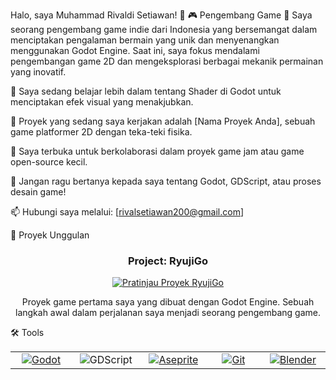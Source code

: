 Halo, saya Muhammad Rivaldi Setiawan! 👋
🎮 Pengembang Game 🚀
Saya seorang pengembang game indie dari Indonesia yang bersemangat dalam menciptakan pengalaman bermain yang unik dan menyenangkan menggunakan Godot Engine. Saat ini, saya fokus mendalami pengembangan game 2D dan mengeksplorasi berbagai mekanik permainan yang inovatif.

🌱 Saya sedang belajar lebih dalam tentang Shader di Godot untuk menciptakan efek visual yang menakjubkan.

🔭 Proyek yang sedang saya kerjakan adalah [Nama Proyek Anda], sebuah game platformer 2D dengan teka-teki fisika.

🤝 Saya terbuka untuk berkolaborasi dalam proyek game jam atau game open-source kecil.

💬 Jangan ragu bertanya kepada saya tentang Godot, GDScript, atau proses desain game!

📫 Hubungi saya melalui: [rivalsetiawan200@gmail.com]

📌 Proyek Unggulan
<div align="center">
<h3 align="center">Project: RyujiGo</h3>
<a href="https://github.com/RyujiKazu/ryujigo_game" target="_blank">
<!-- Ganti gambar placeholder ini dengan screenshot atau GIF dari game Anda -->
<img src="https://i.imgur.com/liWfqTW.png" alt="Pratinjau Proyek RyujiGo"/>
</a>
<p>
<!-- Jika Anda punya link ke Itch.io, hapus komentar di baris bawah ini -->
<!--
<a href="[LINK_KE_ITCH.IO_ANDA]" target="_blank">
<img src="https://www.google.com/search?q=https://img.shields.io/badge/Itch.io-Play-red%3Fstyle%3Dfor-the-badge%26logo%3Ditch.io">
</a>
-->
</p>
<p>Proyek game pertama saya yang dibuat dengan Godot Engine. Sebuah langkah awal dalam perjalanan saya menjadi seorang pengembang game.</p>
</div>

🛠️ Tools
<table width="100%">
<tr>
<td align="center" width="120">
<a href="https://godotengine.org/" target="_blank" rel="noreferrer">
<img src="https://www.google.com/search?q=https://img.shields.io/badge/Godot_Engine-478CBF%3Fstyle%3Dfor-the-badge%26logo%3Dgodot-engine%26logoColor%3Dwhite" alt="Godot"/>
</a>
</td>
<td align="center" width="120">
<img src="https://img.shields.io/badge/GDScript-478CBF?style=for-the-badge&logo=godot-engine&logoColor=white" alt="GDScript"/>
</td>
<td align="center" width="120">
<a href="https://www.aseprite.org/" target="_blank" rel="noreferrer">
<img src="https://www.google.com/search?q=https://img.shields.io/badge/Aseprite-7D7D7D%3Fstyle%3Dfor-the-badge%26logo%3Daseprite%26logoColor%3Dwhite" alt="Aseprite"/>
</a>
</td>
<td align="center" width="120">
<a href="https://git-scm.com/" target="_blank" rel="noreferrer">
<img src="https://www.google.com/search?q=https://img.shields.io/badge/GIT-E84D31%3Fstyle%3Dfor-the-badge%26logo%3Dgit%26logoColor%3Dwhite" alt="Git"/>
</a>
</td>
<td align="center" width="120">
<a href="https://www.blender.org/" target="_blank" rel="noreferrer">
<img src="https://www.google.com/search?q=https://img.shields.io/badge/Blender-E87D0D%3Fstyle%3Dfor-the-badge%26logo%3Dblender%26logoColor%3Dwhite" alt="Blender"/>
</a>
</td>
</tr>
</table>
